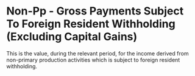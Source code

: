 # Non-Pp - Gross Payments Subject To Foreign Resident Withholding (Excluding Capital Gains)
This is the value, during the relevant period, for the income derived from non-primary production activities which is subject to foreign resident withholding.